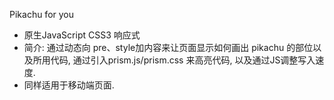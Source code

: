 Pikachu for you
- 原生JavaScript  CSS3  响应式
- 简介: 通过动态向 pre、style加内容来让页面显示如何画出 pikachu 的部位以及所用代码, 
通过引入prism.js/prism.css 来高亮代码, 以及通过JS调整写入速度.
- 同样适用于移动端页面.